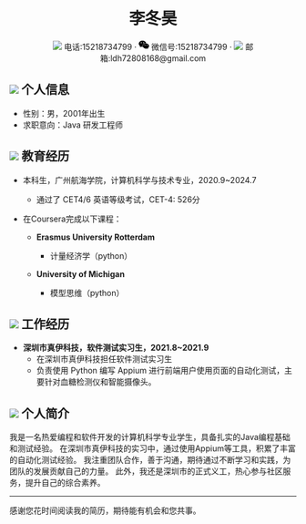 <center>
    <h1>李冬昊</h1>
    <div>
        <span>
            <img src="assets/phone-solid.svg" width="18px">
            电话:15218734799
        </span>
        ·
        <span>
            <img src="assets/weixin.png" width="18px">
            微信号:15218734799
        </span>
        ·
        <span>
            <img src="assets/envelope-solid.svg" width="18px">
            邮箱:ldh72808168@gmail.com
        </span>
    </div>
</center>

## <img src="assets/info-circle-solid.svg" width="30px"> 个人信息 

- 性别：男，2001年出生
- 求职意向：Java 研发工程师


## <img src="assets/graduation-cap-solid.svg" width="30px"> 教育经历

- 本科生，广州航海学院，计算机科学与技术专业，2020.9~2024.7 
  - 通过了 CET4/6 英语等级考试，CET-4: 526分

- 在Coursera完成以下课程：
  - **Erasmus University Rotterdam**
    - 计量经济学（python）

  - **University of Michigan**
    - 模型思维（python）

## <img src="assets/briefcase-solid.svg" width="30px"> 工作经历

- **深圳市真伊科技，软件测试实习生，2021.8~2021.9**
  - 在深圳市真伊科技担任软件测试实习生
  - 负责使用 Python 编写 Appium 进行前端用户使用页面的自动化测试，主要针对血糖检测仪和智能摄像头。

## <img src="assets/comment-solid.svg" width="30px"> 个人简介

我是一名热爱编程和软件开发的计算机科学专业学生，具备扎实的Java编程基础和测试经验。
在深圳市真伊科技的实习中，通过使用Appium等工具，积累了丰富的自动化测试经验。
我注重团队合作，善于沟通，期待通过不断学习和实践，为团队的发展贡献自己的力量。
此外，我还是深圳市的正式义工，热心参与社区服务，提升自己的综合素养。

---

感谢您花时间阅读我的简历，期待能有机会和您共事。

